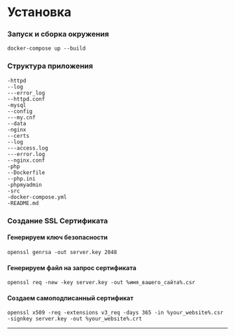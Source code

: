 
# Установка

### Запуск и сборка окружения
    docker-compose up --build

### Структура приложения
    -httpd
    --log
    ---error_log
    --httpd.conf
    -mysql
    --config
    ---my.cnf
    --data
    -nginx
    --certs
    --log
    ---access.log
    ---error.log
    --nginx.conf
    -php
    --Dockerfile
    --php.ini
    -phpmyadmin
    -src
    -docker-compose.yml
    -README.md

### Создание SSL Сертификата

#### Генерируем ключ безопасности
    openssl genrsa -out server.key 2048
#### Генерируем файл на запрос сертификата
    openssl req -new -key server.key -out %имя_вашего_сайта%.csr
#### Создаем самоподписанный сертификат
    openssl x509 -req -extensions v3_req -days 365 -in %your_website%.csr -signkey server.key -out %your_website%.crt
***
